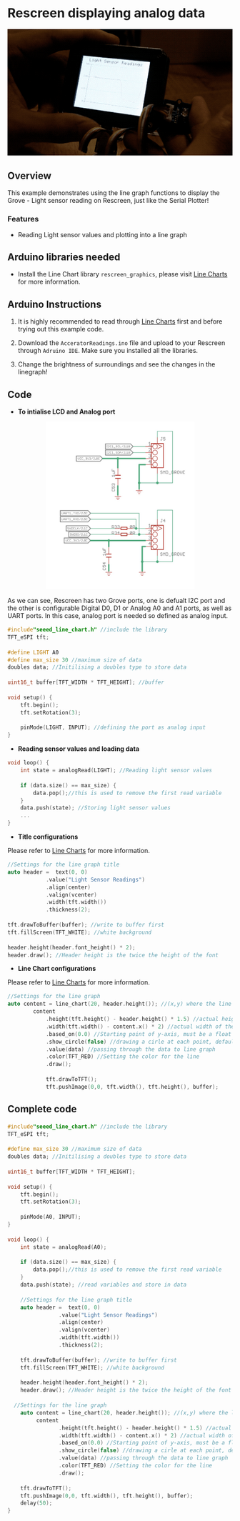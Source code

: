 # Rescreen displaying analog data

<div align=center><img src="https://raw.githubusercontent.com/ansonhe97/rawimages/master/img/C0282.2019-11-28%2018_28_03.gif"/></div>

## Overview

This example demonstrates using the line graph functions to display the Grove - Light sensor reading on Rescreen, just like the Serial Plotter!

### Features

- Reading Light sensor values and plotting into a line graph

## Arduino libraries needed

- Install the Line Chart library `rescreen_graphics`, please visit [Line Charts](https://github.com/ansonhe97/GroveUIDocs/blob/master/RescreenDocs/linecharts.md) for more information.

## Arduino Instructions

1. It is highly recommended to read through [Line Charts](https://github.com/ansonhe97/GroveUIDocs/blob/master/RescreenDocs/linecharts.md) first and before trying out this example code.

2. Download the `AcceratorReadings.ino` file and upload to your Rescreen through `Adruino IDE`. Make sure you installed all the libraries.

3. Change the brightness of surroundings and see the changes in the linegraph!

## Code

- **To intialise LCD and Analog port**

<div align=center><img width=333 src="https://raw.githubusercontent.com/ansonhe97/rawimages/master/img/Xnip2019-12-11_17-26-15.jpg"/></div>

As we can see, Rescreen has two Grove ports, one is defualt I2C port and the other is configurable Digital D0, D1 or Analog A0 and A1 ports, as well as UART ports. In this case, analog port is needed so defined as analog input.

```cpp
#include"seeed_line_chart.h" //include the library
TFT_eSPI tft;

#define LIGHT A0
#define max_size 30 //maximum size of data
doubles data; //Initilising a doubles type to store data

uint16_t buffer[TFT_WIDTH * TFT_HEIGHT]; //buffer

void setup() {
    tft.begin();
    tft.setRotation(3);

    pinMode(LIGHT, INPUT); //defining the port as analog input
}
```

- **Reading sensor values and loading data**

```cpp
void loop() {
    int state = analogRead(LIGHT); //Reading light sensor values

    if (data.size() == max_size) {
        data.pop();//this is used to remove the first read variable
    }
    data.push(state); //Storing light sensor values
    ...
}
```

- **Title configurations**

Please refer to [Line Charts](https://github.com/ansonhe97/GroveUIDocs/blob/master/RescreenDocs/linecharts.md) for more information.

```cpp
//Settings for the line graph title
auto header =  text(0, 0)
            .value("Light Sensor Readings")
            .align(center)
            .valign(vcenter)
            .width(tft.width())
            .thickness(2);

tft.drawToBuffer(buffer); //write to buffer first
tft.fillScreen(TFT_WHITE); //white background

header.height(header.font_height() * 2);
header.draw(); //Header height is the twice the height of the font
```

- **Line Chart configurations**

Please refer to [Line Charts](https://github.com/ansonhe97/GroveUIDocs/blob/master/RescreenDocs/linecharts.md) for more information.

```cpp
//Settings for the line graph
auto content = line_chart(20, header.height()); //(x,y) where the line graph begins
        content
            .height(tft.height() - header.height() * 1.5) //actual height of the line chart
            .width(tft.width() - content.x() * 2) //actual width of the line chart
            .based_on(0.0) //Starting point of y-axis, must be a float
            .show_circle(false) //drawing a cirle at each point, default is on.
            .value(data) //passing through the data to line graph
            .color(TFT_RED) //Setting the color for the line
            .draw();

            tft.drawToTFT();
            tft.pushImage(0,0, tft.width(), tft.height(), buffer);
```

## Complete code

```cpp
#include"seeed_line_chart.h" //include the library
TFT_eSPI tft;

#define max_size 30 //maximum size of data
doubles data; //Initilising a doubles type to store data

uint16_t buffer[TFT_WIDTH * TFT_HEIGHT];

void setup() {
    tft.begin();
    tft.setRotation(3);

    pinMode(A0, INPUT);
}

void loop() {
    int state = analogRead(A0);

    if (data.size() == max_size) {
        data.pop();//this is used to remove the first read variable
    }
    data.push(state); //read variables and store in data

    //Settings for the line graph title
    auto header =  text(0, 0)
                .value("Light Sensor Readings")
                .align(center)
                .valign(vcenter)
                .width(tft.width())
                .thickness(2);

    tft.drawToBuffer(buffer); //write to buffer first
    tft.fillScreen(TFT_WHITE); //white background

    header.height(header.font_height() * 2);
    header.draw(); //Header height is the twice the height of the font

  //Settings for the line graph
    auto content = line_chart(20, header.height()); //(x,y) where the line graph begins
         content
                .height(tft.height() - header.height() * 1.5) //actual height of the line chart
                .width(tft.width() - content.x() * 2) //actual width of the line chart
                .based_on(0.0) //Starting point of y-axis, must be a float
                .show_circle(false) //drawing a cirle at each point, default is on.
                .value(data) //passing through the data to line graph
                .color(TFT_RED) //Setting the color for the line
                .draw();

    tft.drawToTFT();
    tft.pushImage(0,0, tft.width(), tft.height(), buffer);
    delay(50);
}
```

